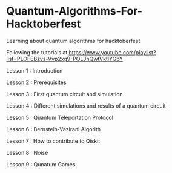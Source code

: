 # Quantum-Algorithms-For-Hacktoberfest
Learning about quantum algorithms for hacktoberfest

Following the tutorials at https://www.youtube.com/playlist?list=PLOFEBzvs-Vvp2xg9-POLJhQwtVktlYGbY

Lesson 1 : Introduction

Lesson 2 : Prerequisites

Lesson 3 : First quantum circuit and simulation

Lesson 4 : Different simulations and results of a quantum circuit

Lesson 5 : Quantum Teleportation Protocol

Lesson 6 : Bernstein-Vazirani Algorith

Lesson 7 : How to contribute to Qiskit

Lesson 8 : Noise

Lesson 9 : Qunatum Games